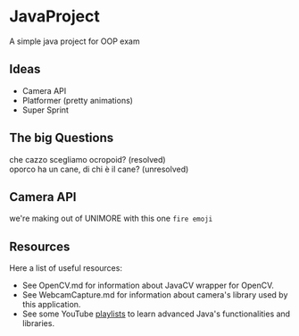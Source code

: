 # JavaProject

A simple java project for OOP exam

## Ideas

- Camera API
- Platformer (pretty animations)
- Super Sprint

## The big Questions

che cazzo scegliamo ocropoid? (resolved)
\
oporco ha un cane, di chi è il cane? (unresolved)

## Camera API
we're making out of UNIMORE with this one `fire emoji`

## Resources
Here a list of useful resources:
* See OpenCV.md for information about JavaCV wrapper for OpenCV.
* See WebcamCapture.md for information about camera's library used by this application.
* See some YouTube [playlists](https://www.youtube.com/@GenuineCoder/playlists) to learn advanced Java's functionalities and libraries.